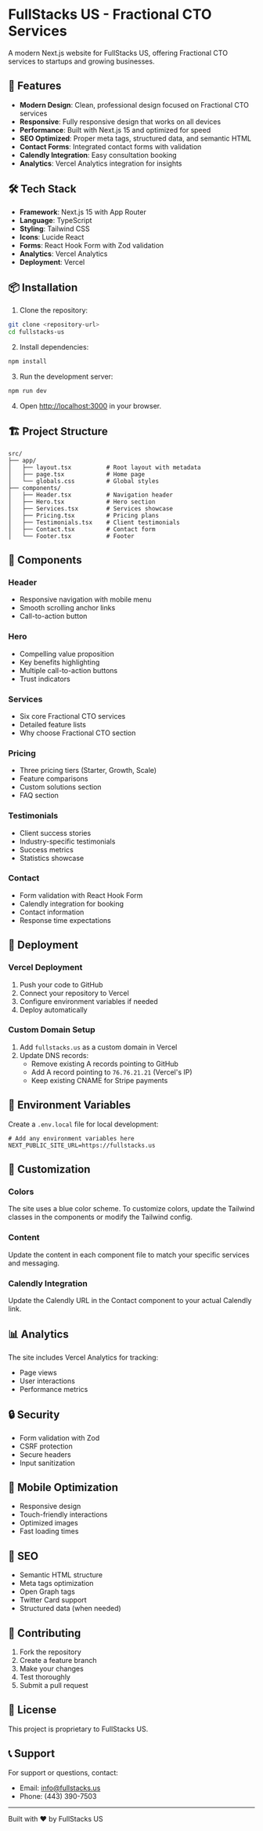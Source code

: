 # FullStacks US - Fractional CTO Services

A modern Next.js website for FullStacks US, offering Fractional CTO services to startups and growing businesses.

## 🚀 Features

- **Modern Design**: Clean, professional design focused on Fractional CTO services
- **Responsive**: Fully responsive design that works on all devices
- **Performance**: Built with Next.js 15 and optimized for speed
- **SEO Optimized**: Proper meta tags, structured data, and semantic HTML
- **Contact Forms**: Integrated contact forms with validation
- **Calendly Integration**: Easy consultation booking
- **Analytics**: Vercel Analytics integration for insights

## 🛠️ Tech Stack

- **Framework**: Next.js 15 with App Router
- **Language**: TypeScript
- **Styling**: Tailwind CSS
- **Icons**: Lucide React
- **Forms**: React Hook Form with Zod validation
- **Analytics**: Vercel Analytics
- **Deployment**: Vercel

## 📦 Installation

1. Clone the repository:
```bash
git clone <repository-url>
cd fullstacks-us
```

2. Install dependencies:
```bash
npm install
```

3. Run the development server:
```bash
npm run dev
```

4. Open [http://localhost:3000](http://localhost:3000) in your browser.

## 🏗️ Project Structure

```
src/
├── app/
│   ├── layout.tsx          # Root layout with metadata
│   ├── page.tsx            # Home page
│   └── globals.css         # Global styles
├── components/
│   ├── Header.tsx          # Navigation header
│   ├── Hero.tsx            # Hero section
│   ├── Services.tsx        # Services showcase
│   ├── Pricing.tsx         # Pricing plans
│   ├── Testimonials.tsx    # Client testimonials
│   ├── Contact.tsx         # Contact form
│   └── Footer.tsx          # Footer
```

## 🎨 Components

### Header
- Responsive navigation with mobile menu
- Smooth scrolling anchor links
- Call-to-action button

### Hero
- Compelling value proposition
- Key benefits highlighting
- Multiple call-to-action buttons
- Trust indicators

### Services
- Six core Fractional CTO services
- Detailed feature lists
- Why choose Fractional CTO section

### Pricing
- Three pricing tiers (Starter, Growth, Scale)
- Feature comparisons
- Custom solutions section
- FAQ section

### Testimonials
- Client success stories
- Industry-specific testimonials
- Success metrics
- Statistics showcase

### Contact
- Form validation with React Hook Form
- Calendly integration for booking
- Contact information
- Response time expectations

## 🚀 Deployment

### Vercel Deployment

1. Push your code to GitHub
2. Connect your repository to Vercel
3. Configure environment variables if needed
4. Deploy automatically

### Custom Domain Setup

1. Add `fullstacks.us` as a custom domain in Vercel
2. Update DNS records:
   - Remove existing A records pointing to GitHub
   - Add A record pointing to `76.76.21.21` (Vercel's IP)
   - Keep existing CNAME for Stripe payments

## 📝 Environment Variables

Create a `.env.local` file for local development:

```env
# Add any environment variables here
NEXT_PUBLIC_SITE_URL=https://fullstacks.us
```

## 🔧 Customization

### Colors
The site uses a blue color scheme. To customize colors, update the Tailwind classes in the components or modify the Tailwind config.

### Content
Update the content in each component file to match your specific services and messaging.

### Calendly Integration
Update the Calendly URL in the Contact component to your actual Calendly link.

## 📊 Analytics

The site includes Vercel Analytics for tracking:
- Page views
- User interactions
- Performance metrics

## 🔒 Security

- Form validation with Zod
- CSRF protection
- Secure headers
- Input sanitization

## 📱 Mobile Optimization

- Responsive design
- Touch-friendly interactions
- Optimized images
- Fast loading times

## 🎯 SEO

- Semantic HTML structure
- Meta tags optimization
- Open Graph tags
- Twitter Card support
- Structured data (when needed)

## 🤝 Contributing

1. Fork the repository
2. Create a feature branch
3. Make your changes
4. Test thoroughly
5. Submit a pull request

## 📄 License

This project is proprietary to FullStacks US.

## 📞 Support

For support or questions, contact:
- Email: info@fullstacks.us
- Phone: (443) 390-7503

---

Built with ❤️ by FullStacks US
